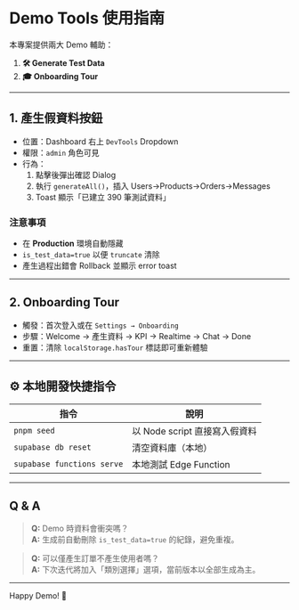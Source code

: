 # Demo Tools 使用指南

本專案提供兩大 Demo 輔助：

1. **🛠 Generate Test Data**  
2. **🎓 Onboarding Tour**

---

## 1. 產生假資料按鈕

- 位置：Dashboard 右上 `DevTools` Dropdown  
- 權限：`admin` 角色可見  
- 行為：
  1. 點擊後彈出確認 Dialog
  2. 執行 `generateAll()`，插入 Users→Products→Orders→Messages
  3. Toast 顯示「已建立 390 筆測試資料」

<!-- ![button](../04-uiux/wireframes/generate-data-btn.png) -->

### 注意事項
- 在 **Production** 環境自動隱藏
- `is_test_data=true` 以便 `truncate` 清除
- 產生過程出錯會 Rollback 並顯示 error toast

---

## 2. Onboarding Tour

- 觸發：首次登入或在 `Settings → Onboarding`  
- 步驟：Welcome → 產生資料 → KPI → Realtime → Chat → Done  
- 重置：清除 `localStorage.hasTour` 標誌即可重新體驗

---

## ⚙️ 本地開發快捷指令

| 指令                       | 說明                           |
|----------------------------|--------------------------------|
| `pnpm seed`                | 以 Node script 直接寫入假資料  |
| `supabase db reset`        | 清空資料庫（本地）            |
| `supabase functions serve` | 本地測試 Edge Function        |

---

## Q & A

> **Q:** Demo 時資料會衝突嗎？  
> **A:** 生成前自動刪除 `is_test_data=true` 的紀錄，避免重複。

> **Q:** 可以僅產生訂單不產生使用者嗎？  
> **A:** 下次迭代將加入「類別選擇」選項，當前版本以全部生成為主。

---

Happy Demo! 🚀